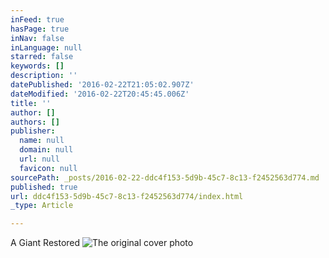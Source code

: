 ```yaml
---
inFeed: true
hasPage: true
inNav: false
inLanguage: null
starred: false
keywords: []
description: ''
datePublished: '2016-02-22T21:05:02.907Z'
dateModified: '2016-02-22T20:45:45.006Z'
title: ''
author: []
authors: []
publisher:
  name: null
  domain: null
  url: null
  favicon: null
sourcePath: _posts/2016-02-22-ddc4f153-5d9b-45c7-8c13-f2452563d774.md
published: true
url: ddc4f153-5d9b-45c7-8c13-f2452563d774/index.html
_type: Article

---
```

A Giant Restored
![The original cover photo](https://s3-us-west-2.amazonaws.com/the-grid-img/p/bfba2fe8fbb462c6a69db0133db65abb66dd5cbd.jpg)